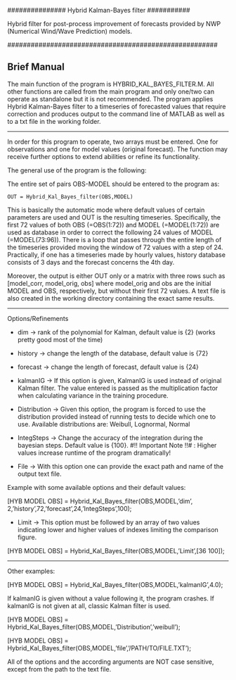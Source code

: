############### Hybrid Kalman-Bayes filter ###########

Hybrid filter for post-process improvement of forecasts provided by NWP (Numerical Wind/Wave Prediction) models.

######################################################

Brief Manual
-------------

The main function of the program is HYBRID_KAL_BAYES_FILTER.M. All other functions are called from the main program and only one/two can operate as standalone but it is not recommended.
The program applies Hybrid Kalman-Bayes filter to a timeseries of forecasted values that require correction and produces output to the command line of MATLAB as well as to a txt file in the working folder.

--------------------------------------------------------------------------------------------------------------------

In order for this program to operate, two arrays must be entered. One for observations and one for model values (original forecast).
The function may receive further options to extend abilities or refine its functionality.

The general use of the program is the following:

The entire set of pairs OBS-MODEL should be entered to the program as:

	OUT = Hybrid_Kal_Bayes_filter(OBS,MODEL)
     
This is basically the automatic mode where default values of certain parameters are used and OUT is the resulting timeseries. Specifically, the first 72 values of both OBS (=OBS(1:72)) and MODEL (=MODEL(1:72)) are used as database in order to correct the following 24 values of MODEL (=MODEL(73:96)). There is a loop that passes through the entire length of the timeseries provided moving the window of 72 values with a step of 24. 
Practically, if one has a timeseries made by hourly values, history database consists of 3 days and the forecast concerns the 4th day.

Moreover, the output is either OUT only or a matrix with three rows such as [model_corr, model_orig, obs]
where model_orig and obs are the initial MODEL and OBS, respectively, but without their first 72 values. A text file is also created in the working directory containing the exact same results.

--------------------------------------------------------------------------------------------------------------------

Options/Refinements

- dim      ->   rank of the polynomial for Kalman, default value is {2} (works pretty good most of the time) 

- history    ->   change the length of the database, default value is {72}

- forecast    ->   change the length of forecast, default value is {24}

- kalmanIG    ->   If this option is given, KalmanIG is used instead of original Kalman filter. The value entered is passed as the multiplication factor when calculating variance in the training procedure. 

- Distribution  ->   Given this option, the program is forced to use the distribution provided instead of running tests to decide which one to use. Available distributions are: Weibull, Lognormal, Normal

- IntegSteps   ->    Change the accuracy of the integration during the bayesian steps. Default value is {100}. 
#!! Important Note !!# : Higher values increase runtime of the program dramatically!

- File     ->    With this option one can provide the exact path and name of the output text file.


Example with some available options and their default values:

[HYB   MODEL    OBS] = Hybrid_Kal_Bayes_filter(OBS,MODEL,’dim’, 2,’history’,72,’forecast’,24,’IntegSteps’,100);

- Limit   ->  This option must be followed by an array of two values indicating lower and higher values of indexes limiting the comparison figure.

[HYB   MODEL    OBS] = Hybrid_Kal_Bayes_filter(OBS,MODEL,’Limit’,[36 100]);

----------------------------------------------------------------------

Other examples:

[HYB   MODEL    OBS] = Hybrid_Kal_Bayes_filter(OBS,MODEL,’kalmanIG’,4.0);

If kalmanIG is given without a value following it, the program crashes. If kalmanIG is not given at all, classic Kalman filter is used.


[HYB   MODEL    OBS] = Hybrid_Kal_Bayes_filter(OBS,MODEL,’Distribution’,’weibull’);

[HYB   MODEL    OBS] = Hybrid_Kal_Bayes_filter(OBS,MODEL,’file’,’/PATH/TO/FILE.TXT’);



All of the options and the according arguments are NOT case sensitive, except from the path to the text file.

